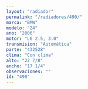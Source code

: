```yaml
---
layout: "radiador"
permalink: "/radiadores/490/"
marca: "BMW"
modelo: "Z4"
ano: "2006"
motor: "L6 2.5, 3.0"
transmision: "Automática"
parte: "432528"
clima: "Con clima"
alto: "22 7/8"
ancho: "17 1/4"
observaciones: ""
id: "490"
---
```


